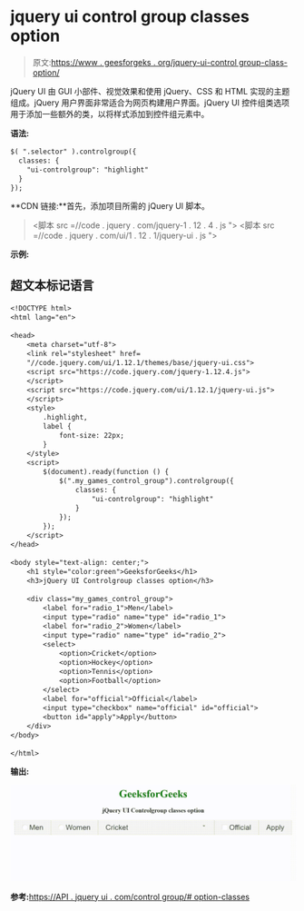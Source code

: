 # jquery ui control group classes option

> 原文:[https://www . geesforgeks . org/jquery-ui-control group-class-option/](https://www.geeksforgeeks.org/jquery-ui-controlgroup-classes-option/)

jQuery UI 由 GUI 小部件、视觉效果和使用 jQuery、CSS 和 HTML 实现的主题组成。jQuery 用户界面非常适合为网页构建用户界面。jQuery UI 控件组类选项用于添加一些额外的类，以将样式添加到控件组元素中。

**语法:**

```
$( ".selector" ).controlgroup({
  classes: {
    "ui-controlgroup": "highlight"
  }
});
```

**CDN 链接:**首先，添加项目所需的 jQuery UI 脚本。

> <link rel="”stylesheet”" href="”//code.jquery.com/ui/1.12.1/themes/smoothness/jquery-ui.css”">
> <脚本 src =//code . jquery . com/jquery-1 . 12 . 4 . js "></脚本>
> <脚本 src =//code . jquery . com/ui/1 . 12 . 1/jquery-ui . js "></脚本>

**示例:**

## 超文本标记语言

```
<!DOCTYPE html>
<html lang="en">

<head>
    <meta charset="utf-8">
    <link rel="stylesheet" href=
    "//code.jquery.com/ui/1.12.1/themes/base/jquery-ui.css">
    <script src="https://code.jquery.com/jquery-1.12.4.js">
    </script>
    <script src="https://code.jquery.com/ui/1.12.1/jquery-ui.js">
    </script>
    <style>
        .highlight,
        label {
            font-size: 22px;
        }
    </style>
    <script>
        $(document).ready(function () {
            $(".my_games_control_group").controlgroup({
                classes: {
                    "ui-controlgroup": "highlight"
                }
            });
        });
    </script>
</head>

<body style="text-align: center;">
    <h1 style="color:green">GeeksforGeeks</h1>
    <h3>jQuery UI Controlgroup classes option</h3>

    <div class="my_games_control_group">
        <label for="radio_1">Men</label>
        <input type="radio" name="type" id="radio_1">
        <label for="radio_2">Women</label>
        <input type="radio" name="type" id="radio_2">
        <select>
            <option>Cricket</option>
            <option>Hockey</option>
            <option>Tennis</option>
            <option>Football</option>
        </select>
        <label for="official">Official</label>
        <input type="checkbox" name="official" id="official">
        <button id="apply">Apply</button>
    </div>
</body>

</html>
```

**输出:**

![](img/37f94fbdad81961edeb8dd630a6be07a.png)

**参考:**[https://API . jquery ui . com/control group/# option-classes](https://api.jqueryui.com/controlgroup/#option-classes)